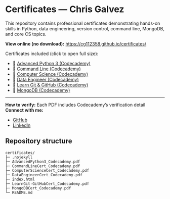 # Certificates — Chris Galvez

This repository contains professional certificates demonstrating hands-on skills in Python, data engineering, version control, command line, MongoDB, and core CS topics.

**View online (no download):** https://cg112358.github.io/certificates/

Certificates included (click to open full size):
- 📄 [Advanced Python 3 (Codecademy)](https://cg112358.github.io/certificates/AdvancedPython3_Codecademy.pdf)
- 📄 [Command Line (Codecademy)](https://cg112358.github.io/certificates/CommandLineCert_Codecademy.pdf)
- 📄 [Computer Science (Codecademy)](https://cg112358.github.io/certificates/ComputerScienceCert_Codecademy.pdf)
- 📄 [Data Engineer (Codecademy)](https://cg112358.github.io/certificates/DataEngineerCert_Codecademy.pdf)
- 📄 [Learn Git & GitHub (Codecademy)](https://cg112358.github.io/certificates/LearnGit-GitHubCert_Codecademy.pdf)
- 📄 [MongoDB (Codecademy)](https://cg112358.github.io/certificates/MongoDBCert_Codecademy.pdf)



---

**How to verify:** Each PDF includes Codecademy’s verification detail
**Connect with me:**
- [GitHub](https://github.com/cg112358)
- [LinkedIn](https://www.linkedin.com/in/christopher-galvez/)

## Repository structure
```text
certificates/
├─ .nojekyll
├─ AdvancedPython3_Codecademy.pdf
├─ CommandLineCert_Codecademy.pdf
├─ ComputerScienceCert_Codecademy.pdf
├─ DataEngineerCert_Codecademy.pdf
├─ index.html
├─ LearnGit-GitHubCert_Codecademy.pdf
├─ MongoDBCert_Codecademy.pdf
└─ README.md
